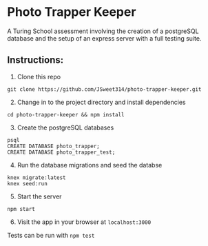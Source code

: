 # Photo Trapper Keeper
A Turing School assessment involving the creation of a postgreSQL database and the setup of an express server with a full testing suite.

## Instructions:
1. Clone this repo
```
git clone https://github.com/JSweet314/photo-trapper-keeper.git
```

2. Change in to the project directory and install dependencies
```
cd photo-trapper-keeper && npm install
```

3. Create the postgreSQL databases
```
psql
CREATE DATABASE photo_trapper;
CREATE DATABASE photo_trapper_test;
```

4. Run the database migrations and seed the databse
```
knex migrate:latest
knex seed:run
```

5. Start the server
```
npm start 
```

6. Visit the app in your browser at `localhost:3000`

Tests can be run with `npm test`
